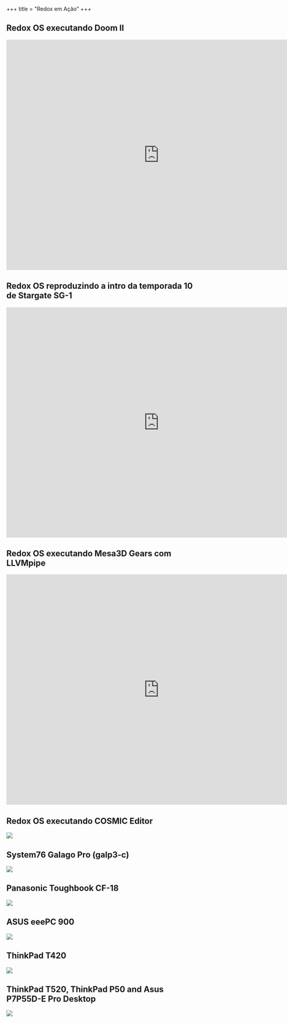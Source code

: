 +++
title = "Redox em Ação"
+++

## Redox OS executando Doom II
 <iframe src="https://vid.puffyan.us/embed/-wwwYIqfQik" style="border:none;height:601px;width:796px;" title="Invidious video player"></iframe> 

## Redox OS reproduzindo a intro da temporada 10 de Stargate SG-1
 <iframe src="https://vid.puffyan.us/embed/3cPekY4c9Hc" style="border:none;height:601px;width:796px;" title="Invidious video player"></iframe> 

## Redox OS executando Mesa3D Gears com LLVMpipe
 <iframe src="https://vid.puffyan.us/embed/ADSvEA_YY7E" style="border:none;height:601px;width:796px;" title="Invidious video player"></iframe> 

## Redox OS executando COSMIC Editor
<img class="img-responsive" src="/img/screenshot/cosmic-edit-redox.png"/>

## System76 Galago Pro (galp3-c)
<img class="img-responsive" src="/img/hardware/system76-galp3-c.jpg"/>

## Panasonic Toughbook CF-18
<img class="img-responsive" src="/img/hardware/panasonic-toughbook-cf18.png"/>

## ASUS eeePC 900
<img class="img-responsive" src="/img/hardware/asus-eepc-900.png"/>

## ThinkPad T420
<img class="img-responsive" src="/img/hardware/thinkpad-t420.png"/>

## ThinkPad T520, ThinkPad P50 and Asus P7P55D-E Pro Desktop
<img class="img-responsive" src="/img/hardware/T520-P50-Asus-Desktop.jpg"/>
